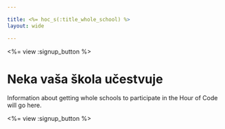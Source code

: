 ```yaml
---

title: <%= hoc_s(:title_whole_school) %>
layout: wide

---
```


<%= view :signup_button %>

# Neka vaša škola učestvuje

Information about getting whole schools to participate in the Hour of Code will go here.

<%= view :signup_button %>